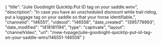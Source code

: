 {
    "title": "Julie Goodnight Quicktip:Put ID tag on your saddle.wmv",
    "description": "In case you have an unscheduled dismount while trail riding, put a luggage tag on your saddle so that your horse identifiable.",
    "channelid": "146551",
    "videoid": "146558",
    "date_created": "1395779993",
    "date_modified": "1418181194",
    "type": "captivate",
    "layout": "channelVideo",
    "url": "\/new-tvpage\/julie-goodnight-quicktip-put-id-tag-on-your-saddle-wmv\/146551-146558"
}
